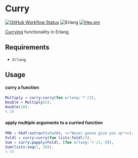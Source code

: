 Curry
=====
[![GitHub Workflow Status](https://img.shields.io/github/workflow/status/aenglisc/curry_erlang/CI?style=for-the-badge)](https://github.com/aenglisc/curry_erlang/runs/801486938)
![Erlang](https://img.shields.io/badge/erlang-any-blue.svg?style=for-the-badge)
[![Hex.pm](https://img.shields.io/hexpm/v/curry_erlang.svg?style=for-the-badge)](https://hex.pm/packages/curry_erlang)

[Currying](https://en.wikipedia.org/wiki/Currying) functionality in Erlang.

Requirements
-----

 - `Erlang`

Usage
-----

#### curry a function
```erlang
Multiply = curry:curry(fun erlang:'*'/2),
Double = Multiply(2),
Double(10).
% 20
```

#### apply multiple arguments to a curried function
```erlang
PRK = hkdf:extract(sha384, <<"Never gonna give you up">>).
Foldl = curry:curry(fun lists:foldl/3),
Sum = curry:papply(Foldl, [fun erlang:'+'/2, 0]),
Sum(lists:seq(1, 10)).
% 55
```
